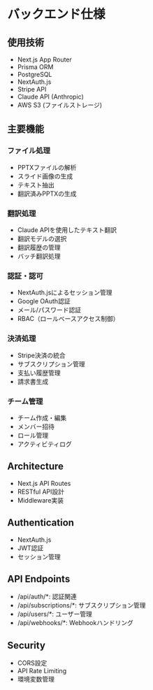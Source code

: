 # バックエンド仕様

## 使用技術
- Next.js App Router
- Prisma ORM
- PostgreSQL
- NextAuth.js
- Stripe API
- Claude API (Anthropic)
- AWS S3 (ファイルストレージ)

## 主要機能
### ファイル処理
- PPTXファイルの解析
- スライド画像の生成
- テキスト抽出
- 翻訳済みPPTXの生成

### 翻訳処理
- Claude APIを使用したテキスト翻訳
- 翻訳モデルの選択
- 翻訳履歴の管理
- バッチ翻訳処理

### 認証・認可
- NextAuth.jsによるセッション管理
- Google OAuth認証
- メール/パスワード認証
- RBAC（ロールベースアクセス制御）

### 決済処理
- Stripe決済の統合
- サブスクリプション管理
- 支払い履歴管理
- 請求書生成

### チーム管理
- チーム作成・編集
- メンバー招待
- ロール管理
- アクティビティログ

## Architecture
- Next.js API Routes
- RESTful API設計
- Middleware実装

## Authentication
- NextAuth.js
- JWT認証
- セッション管理

## API Endpoints
- /api/auth/*: 認証関連
- /api/subscriptions/*: サブスクリプション管理
- /api/users/*: ユーザー管理
- /api/webhooks/*: Webhookハンドリング

## Security
- CORS設定
- API Rate Limiting
- 環境変数管理